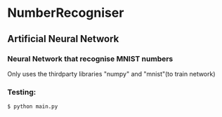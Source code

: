 # NumberRecogniser
## Artificial Neural Network
### Neural Network that recognise MNIST numbers 

Only uses the thirdparty libraries "numpy" and "mnist"(to train network)
### Testing:

```sh
$ python main.py
```
